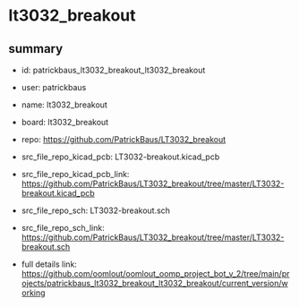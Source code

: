 # lt3032_breakout
 
## summary 
* id: patrickbaus_lt3032_breakout_lt3032_breakout
* user: patrickbaus
* name: lt3032_breakout
* board: lt3032_breakout
* repo: https://github.com/PatrickBaus/LT3032_breakout
* src_file_repo_kicad_pcb: LT3032-breakout.kicad_pcb
* src_file_repo_kicad_pcb_link: https://github.com/PatrickBaus/LT3032_breakout/tree/master/LT3032-breakout.kicad_pcb


* src_file_repo_sch: LT3032-breakout.sch
* src_file_repo_sch_link: https://github.com/PatrickBaus/LT3032_breakout/tree/master/LT3032-breakout.sch
* full details link: https://github.com/oomlout/oomlout_oomp_project_bot_v_2/tree/main/projects/patrickbaus_lt3032_breakout_lt3032_breakout/current_version/working  







